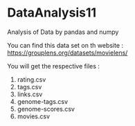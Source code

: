 # DataAnalysis11
Analysis of Data by pandas and numpy 


You can find this data set on th website : https://grouplens.org/datasets/movielens/

You will get the respective files : 

1. rating.csv
2. tags.csv 
3. links.csv
4. genome-tags.csv
5. genome-scores.csv
6. movies.csv

